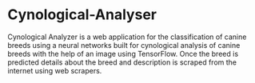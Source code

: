 # Cynological-Analyser
Cynological Analyzer is a web application for the classification of canine breeds using a neural networks built for cynological analysis of canine breeds with the help of an image using TensorFlow. Once the breed is predicted details about the breed and description is scraped from the internet using web scrapers.